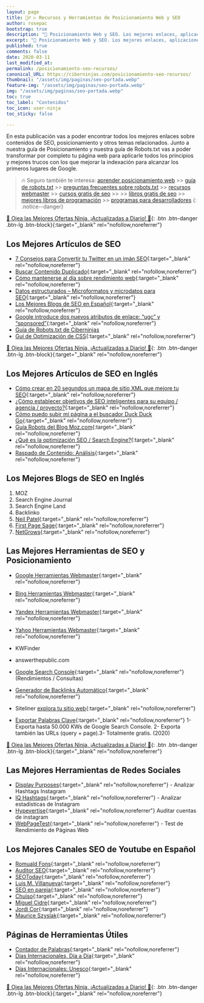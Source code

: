 ```yaml
---
layout: page
title: 🕵️‍♂️ ▷ Recursos y Herramientas de Posicionamiento Web y SEO 
author: rosepac
bootstrap: true
description: "📌 Posicionamiento Web y SEO. Los mejores enlaces, aplicaciones y herramientas que existen."
excerpt: "📌 Posicionamiento Web y SEO. Los mejores enlaces, aplicaciones y herramientas que existen."
published: true
comments: false
date: 2020-03-11
last_modified_at: 
permalink: /posicionamiento-seo-recursos/
canonical_URL: https://ciberninjas.com/posicionamiento-seo-recursos/
thumbnail: "/assets/img/paginas/seo-portada.webp"
feature-img: "/assets/img/paginas/seo-portada.webp"
img: "/assets/img/paginas/seo-portada.webp"
toc: true
toc_label: "Contenidos"
toc_icon: user-ninja
toc_sticky: false

---
```


En esta publicación vas a poder encontrar todos los mejores enlaces sobre contenidos de SEO, posicionamiento y otros temas relacionados. Junto a nuestra guía de Posicionamiento y nuestra guía de Robots.txt vas a poder transformar por completo tu página web para aplicarle todos los principios y mejores trucos con los que mejorar la indexación para alcanzar los primeros lugares de Google.

> 🔥 Seguro también te interesa: [aprender posicionamiento web](/posicionamiento-web-seo/) >> [guía de robots.txt](/robots-txt/) >> [preguntas frecuentes sobre robots.txt](/robots-txt-preguntas-frecuentes/) >> [recursos webmaster](/recursos-herramientas-webmaster/) >> [cursos gratis de seo](/cursos-tecnologia/#seo-y-posicionamiento-) >> >> [libros gratis de seo](/biblioteca-de-programacion-y-tecnologia/#seo-y-posicionamiento-) >> [mejores libros de programación](/programar/) >> [programas para desarrolladores](/mejores-editores-texto/)
{: .notice--danger}

[🎁 Ojea las Mejores Ofertas Ninja, ¡Actualizadas a Diario! 🛒](https://www.amazon.es/shop/cibercursos "Los Mejores Chollos de Amazon, Ofertas Flash, Black Monday y Amazon Prime Day"){: .btn .btn-danger .btn-lg .btn-block}{:target="_blank" rel="nofollow,noreferrer"}

## Los Mejores Artículos de SEO

- [7 Consejos para Convertir tu Twitter en un imán SEO](http://www.ticweb.es/7-consejos-para-convertir-su-twitter-en-un-iman-seo){:target="_blank" rel="nofollow,noreferrer"}
- [Buscar Contenido Duplicado](https://blog.alexa.com/duplicate-content-checker){:target="_blank" rel="nofollow,noreferrer"}
- [Cómo mantenerse al día sobre rendimiento web](https://perf.reviews/blog/mantenerse-al-dia){:target="_blank" rel="nofollow,noreferrer"}
- [Datos estructurados – Microformatos y microdatos para SEO](https://www.initcoms.com/datos-estructurados-microformatos-microdatos-para-seo/#Microformatos_RDFa_microdatos_schemaorg8230Que_utilizar){:target="_blank" rel="nofollow,noreferrer"}
- [Los Mejores Blogs de SEO en Español](https://alexserrano.es/mejores-blogs-de-seo-en-espanol/){:target="_blank" rel="nofollow,noreferrer"}
- [Google introduce dos nuevos atributos de enlace: “ugc” y “sponsored”](https://useo.es/ugc-sponsored-nofollow){:target="_blank" rel="nofollow,noreferrer"}
- [Guía de Robots.txt de Ciberninjas](/robots-txt/)
- [Guí de Optimización de CSS](https://www.humanlevel.com/articulos/desarrollo-web/optimizacion-de-css.html){:target="_blank" rel="nofollow,noreferrer"}

[🎁 Ojea las Mejores Ofertas Ninja, ¡Actualizadas a Diario! 🛒](https://www.amazon.es/shop/cibercursos "Los Mejores Chollos de Amazon, Ofertas Flash, Black Monday y Amazon Prime Day"){: .btn .btn-danger .btn-lg .btn-block}{:target="_blank" rel="nofollow,noreferrer"}

## Los Mejores Artículos de SEO en Inglés

- [Cómo crear en 20 segundos un mapa de sitio XML que mejore tu SEO](https://neilpatel.com/es/blog/mapa-de-sitio-xml/){:target="_blank" rel="nofollow,noreferrer"}
- [¿Cómo establecer objetivos de SEO inteligentes para su equipo / agencia / proyecto?](https://moz.com/blog/smart-seo-goals){:target="_blank" rel="nofollow,noreferrer"}
- [Cómo puedo subir mi página a el buscador Duck Duck Go](https://kutt.it/duckduckgo-subir-pagina){:target="_blank" rel="nofollow,noreferrer"}
- [Guía Robots del Blog Moz.com](https://moz.com/learn/seo/robotstxt){:target="_blank" rel="nofollow,noreferrer"}
- [¿Qué es la optimización SEO / Search Engine?](https://searchengineland.com/guide/what-is-seo){:target="_blank" rel="nofollow,noreferrer"}
- [Raspado de Contenido: Análisis](https://neilpatel.com/blog/content-scrapers){:target="_blank" rel="nofollow,noreferrer"}

## Los Mejores Blogs de SEO en Inglés

1. MOZ
2. Search Engine Journal
3. Search Engine Land
4. Backlinko
5. [Neil Patel](https://neilpatel.com/es/blog){:target="_blank" rel="nofollow,noreferrer"}
6. [First Page Sage](https://firstpagesage.com/seo-blog/){:target="_blank" rel="nofollow,noreferrer"}
7. [NetGrows](https://netgrows.com/){:target="_blank" rel="nofollow,noreferrer"}

## Las Mejores Herramientas de SEO y Posicionamiento

- [Google Herramientas Webmaster](https://kutt.it/webmaster-google "Herramientas de Webmaster Gratis ofrecidas por el buscador Google"){:target="_blank" rel="nofollow,noreferrer"}
- [Bing Herramientas Webmaster](https://kutt.it/webmaster-bing "Herramientas de Webmaster Gratis ofrecidas por el buscador Bing"){:target="_blank" rel="nofollow,noreferrer"}
- [Yandex Herramientas Webmaster](https://kutt.it/webmaster-yandex "Herramientas de Webmaster Gratis ofrecidas por el buscador Yandex"){:target="_blank" rel="nofollow,noreferrer"}
- [Yahoo Herramientas Webmaster](https://kutt.it/webmaster-yahoo "Herramientas de Webmaster Gratis ofrecidas por el buscador Yahoo"){:target="_blank" rel="nofollow,noreferrer"}
- KWFinder
- answerthepublic.com
- [Google Search Console](https://search.google.com/search-console/about){:target="_blank" rel="nofollow,noreferrer"} (Rendimientos / Consultas)
- [Generador de Backlinks Automático](https://netgrows.com/es/backlinks-automaticos){:target="_blank" rel="nofollow,noreferrer"}
- Siteliner [explora tu sitio web](http://www.siteliner.com){:target="_blank" rel="nofollow,noreferrer"}

- [Exportar Palabras Clave](https://www.mecagoenlos.com/tools/){:target="_blank" rel="nofollow,noreferrer"} 1- Exporta hasta 50.000 KWs de Google Search Console. 2- Exporta también las URLs (query + page).3- Totalmente gratis. (2020)

[🎁 Ojea las Mejores Ofertas Ninja, ¡Actualizadas a Diario! 🛒](https://www.amazon.es/shop/cibercursos "Los Mejores Chollos de Amazon, Ofertas Flash, Black Monday y Amazon Prime Day"){: .btn .btn-danger .btn-lg .btn-block}{:target="_blank" rel="nofollow,noreferrer"}

## Las Mejores Herramientas de Redes Sociales

- [Display Purposes](https://displaypurposes.com/){:target="_blank" rel="nofollow,noreferrer"} - Analizar Hashtags Instagram
- [IQ Hashtags](https://iqhashtags.com/){:target="_blank" rel="nofollow,noreferrer"} - Analizar estadísticas de Instagram
- [Hypevertise](/hypevertise-auditaria-de-cuentas-de-instagram/ "Auditar Cuentas de Instagram"){:target="_blank" rel="nofollow,noreferrer"} Auditar cuentas de instagram
- [WebPageTest](https://webpagetest.org/){:target="_blank" rel="nofollow,noreferrer"} - Test de Rendimiento de Páginas Web

## Los Mejores Canales SEO de Youtube en Español

- [Romuald Fons](https://www.youtube.com/channel/UCdZBLznygSwo7iHbydGtxaw/videos){:target="_blank" rel="nofollow,noreferrer"}
- [Auditor SEO](https://www.youtube.com/channel/UC5itNS76OaC7RSiPtJhFcww/videos){:target="_blank" rel="nofollow,noreferrer"}
- [SEOToday](https://www.youtube.com/channel/UCaEC693Oqchmd9QJ-_CSChw/videos){:target="_blank" rel="nofollow,noreferrer"}
- [Luis M. Villanueva](https://www.youtube.com/user/luismvillanuevag/videos){:target="_blank" rel="nofollow,noreferrer"}
- [SEO en pareja](https://www.youtube.com/channel/UCE_yPEQQJD-6YOJQ8IQpJLA/videos){:target="_blank" rel="nofollow,noreferrer"}
- [Chuiso](https://www.youtube.com/user/chuisochuisez/videos){:target="_blank" rel="nofollow,noreferrer"}
- [Miguel Cidre](https://www.youtube.com/user/cidrex/videos){:target="_blank" rel="nofollow,noreferrer"}
- [Jordi Cor](https://www.youtube.com/channel/UC5dEPIeQC29MZRAGcjy-aAQ/videos){:target="_blank" rel="nofollow,noreferrer"}
- [Maurice Szyslak](https://www.youtube.com/channel/UCBq3F30xCad0KvIK2HFV61Q/videos){:target="_blank" rel="nofollow,noreferrer"}

## Páginas de Herramientas Útiles

- [Contador de Palabras](https://www.palabrasque.com/contador-de-palabras){:target="_blank" rel="nofollow,noreferrer"}
- [Días Internacionales, Día a Día](https://www.diainternacionalde.com){:target="_blank" rel="nofollow,noreferrer"}
- [Días Internacionales: Unesco](http://www.unesco.org/new/es/unesco/events/prizes-and-celebrations/celebrations/international-days/){:target="_blank" rel="nofollow,noreferrer"}

[🎁 Ojea las Mejores Ofertas Ninja, ¡Actualizadas a Diario! 🛒](https://www.amazon.es/shop/cibercursos "Los Mejores Chollos de Amazon, Ofertas Flash, Black Monday y Amazon Prime Day"){: .btn .btn-danger .btn-lg .btn-block}{:target="_blank" rel="nofollow,noreferrer"}
